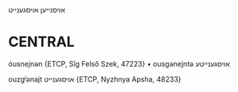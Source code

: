אויסנייען
אויסגענייט

CENTRAL
========

óusnejnən {ETCP, Sîg Felső Szek, 47223}
	•	ousgənejntə אויסגענייטע

ouzgʲənajt אויסגענייט {ETCP, Nyzhnya Apsha, 48233}

